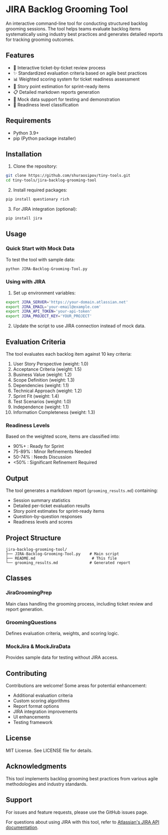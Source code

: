 # JIRA Backlog Grooming Tool

An interactive command-line tool for conducting structured backlog grooming sessions. The tool helps teams evaluate backlog items systematically using industry best practices and generates detailed reports for tracking grooming outcomes.

## Features

- 🔄 Interactive ticket-by-ticket review process
- ✨ Standardized evaluation criteria based on agile best practices
- 📊 Weighted scoring system for ticket readiness assessment
- 📝 Story point estimation for sprint-ready items
- 📋 Detailed markdown reports generation
- 🧪 Mock data support for testing and demonstration
- 🎯 Readiness level classification

## Requirements

- Python 3.9+
- pip (Python package installer)

## Installation

1. Clone the repository:
```bash
git clone https://github.com/shuraosipov/tiny-tools.git
cd tiny-tools/jira-backlog-grooming-tool
```

2. Install required packages:
```bash
pip install questionary rich
```

3. For JIRA integration (optional):
```bash
pip install jira
```

## Usage

### Quick Start with Mock Data

To test the tool with sample data:

```bash
python JIRA-Backlog-Grooming-Tool.py
```

### Using with JIRA

1. Set up environment variables:
```bash
export JIRA_SERVER='https://your-domain.atlassian.net'
export JIRA_EMAIL='your-email@example.com'
export JIRA_API_TOKEN='your-api-token'
export JIRA_PROJECT_KEY='YOUR_PROJECT'
```

2. Update the script to use JIRA connection instead of mock data.

## Evaluation Criteria

The tool evaluates each backlog item against 10 key criteria:

1. User Story Perspective (weight: 1.0)
2. Acceptance Criteria (weight: 1.5)
3. Business Value (weight: 1.2)
4. Scope Definition (weight: 1.3)
5. Dependencies (weight: 1.1)
6. Technical Approach (weight: 1.2)
7. Sprint Fit (weight: 1.4)
8. Test Scenarios (weight: 1.0)
9. Independence (weight: 1.1)
10. Information Completeness (weight: 1.3)

### Readiness Levels

Based on the weighted score, items are classified into:

- 90%+ : Ready for Sprint
- 75-89% : Minor Refinements Needed
- 50-74% : Needs Discussion
- <50% : Significant Refinement Required

## Output

The tool generates a markdown report (`grooming_results.md`) containing:

- Session summary statistics
- Detailed per-ticket evaluation results
- Story point estimates for sprint-ready items
- Question-by-question responses
- Readiness levels and scores

## Project Structure

```
jira-backlog-grooming-tool/
├── JIRA-Backlog-Grooming-Tool.py    # Main script
├── README.md                         # This file
└── grooming_results.md              # Generated report
```

## Classes

### JiraGroomingPrep
Main class handling the grooming process, including ticket review and report generation.

### GroomingQuestions
Defines evaluation criteria, weights, and scoring logic.

### MockJira & MockJiraData
Provides sample data for testing without JIRA access.

## Contributing

Contributions are welcome! Some areas for potential enhancement:

- Additional evaluation criteria
- Custom scoring algorithms
- Report format options
- JIRA integration improvements
- UI enhancements
- Testing framework

## License

MIT License. See LICENSE file for details.

## Acknowledgments

This tool implements backlog grooming best practices from various agile methodologies and industry standards.

## Support

For issues and feature requests, please use the GitHub issues page.

For questions about using JIRA with this tool, refer to [Atlassian's JIRA API documentation](https://developer.atlassian.com/cloud/jira/platform/rest/v3/intro/).